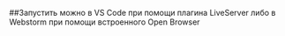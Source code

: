##Запустить можно в VS Code при помощи плагина LiveServer либо в Webstorm при помощи встроенного Open Browser
